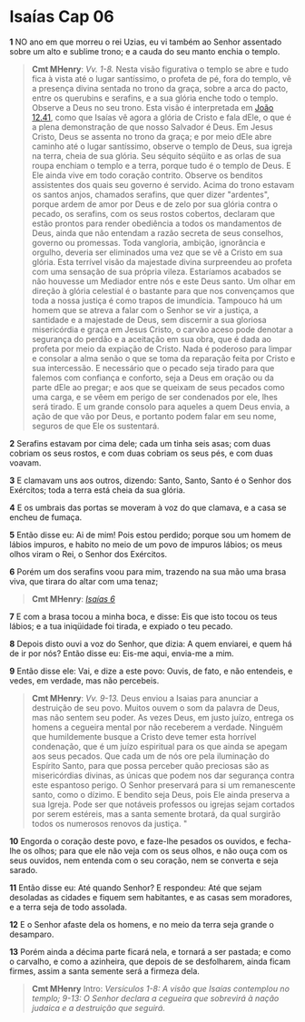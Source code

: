 # Isaías Cap 06

**1** 	NO ano em que morreu o rei Uzias, eu vi também ao Senhor assentado sobre um alto e sublime trono; e a cauda do seu manto enchia o templo.

> **Cmt MHenry**: *Vv. 1-8.* Nesta visão figurativa o templo se abre e tudo fica à vista até o lugar santíssimo, o profeta de pé, fora do templo, vê a presença divina sentada no trono da graça, sobre a arca do pacto, entre os querubins e serafins, e a sua glória enche todo o templo. Observe a Deus no seu trono. Esta visão é interpretada em [João 12.41](../43N-Joa/12.md#41), como que Isaías vê agora a glória de Cristo e fala dEle, o que é a plena demonstração de que nosso Salvador é Deus. Em Jesus Cristo, Deus se assenta no trono da graça; e por meio dEle abre caminho até o lugar santíssimo, observe o templo de Deus, sua igreja na terra, cheia de sua glória. Seu séquito séqüito e as orlas de sua roupa enchiam o templo e a terra, porque tudo é o templo de Deus. E Ele ainda vive em todo coração contrito. Observe os benditos assistentes dos quais seu governo é servido. Acima do trono estavam os santos anjos, chamados serafins, que quer dizer "ardentes", porque ardem de amor por Deus e de zelo por sua glória contra o pecado, os serafins, com os seus rostos cobertos, declaram que estão prontos para render obediência a todos os mandamentos de Deus, ainda que não entendam a razão secreta de seus conselhos, governo ou promessas. Toda vangloria, ambição, ignorância e orgulho, deveria ser eliminados uma vez que se vê a Cristo em sua glória. Esta terrível visão da majestade divina surpreendeu ao profeta com uma sensação de sua própria vileza. Estaríamos acabados se não houvesse um Mediador entre nós e este Deus santo. Um olhar em direção à glória celestial é o bastante para que nos convençamos que toda a nossa justiça é como trapos de imundícia. Tampouco há um homem que se atreva a falar com o Senhor se vir a justiça, a santidade e a majestade de Deus, sem discernir a sua gloriosa misericórdia e graça em Jesus Cristo, o carvão aceso pode denotar a segurança do perdão e a aceitação em sua obra, que é dada ao profeta por meio da expiação de Cristo. Nada é poderoso para limpar e consolar a alma senão o que se toma da reparação feita por Cristo e sua intercessão. E necessário que o pecado seja tirado para que falemos com confiança e conforto, seja a Deus em oração ou da parte dEle ao pregar; e aos que se queixam de seus pecados como uma carga, e se vêem em perigo de ser condenados por ele, lhes será tirado. E um grande consolo para aqueles a quem Deus envia, a ação de que vão por Deus, e portanto podem falar em seu nome, seguros de que Ele os sustentará.

**2** 	Serafins estavam por cima dele; cada um tinha seis asas; com duas cobriam os seus rostos, e com duas cobriam os seus pés, e com duas voavam.

**3** 	E clamavam uns aos outros, dizendo: Santo, Santo, Santo é o Senhor dos Exércitos; toda a terra está cheia da sua glória.

**4** 	E os umbrais das portas se moveram à voz do que clamava, e a casa se encheu de fumaça.

**5** 	Então disse eu: Ai de mim! Pois estou perdido; porque sou um homem de lábios impuros, e habito no meio de um povo de impuros lábios; os meus olhos viram o Rei, o Senhor dos Exércitos.

**6** 	Porém um dos serafins voou para mim, trazendo na sua mão uma brasa viva, que tirara do altar com uma tenaz;

> **Cmt MHenry**: *[Isaías 6](../23A-Is/06.md#0)*

**7** 	E com a brasa tocou a minha boca, e disse: Eis que isto tocou os teus lábios; e a tua iniqüidade foi tirada, e expiado o teu pecado.

**8** 	Depois disto ouvi a voz do Senhor, que dizia: A quem enviarei, e quem há de ir por nós? Então disse eu: Eis-me aqui, envia-me a mim.

**9** 	Então disse ele: Vai, e dize a este povo: Ouvis, de fato, e não entendeis, e vedes, em verdade, mas não percebeis.

> **Cmt MHenry**: *Vv. 9-13.* Deus enviou a Isaias para anunciar a destruição de seu povo. Muitos ouvem o som da palavra de Deus, mas não sentem seu poder. As vezes Deus, em justo juízo, entrega os homens a cegueira mental por não receberem a verdade. Ninguém que humildemente busque a Cristo deve temer esta horrível condenação, que é um juízo espiritual para os que ainda se apegam aos seus pecados. Que cada um de nós ore pela iluminação do Espírito Santo, para que possa perceber quão preciosas são as misericórdias divinas, as únicas que podem nos dar segurança contra este espantoso perigo. O Senhor preservará para si um remanescente santo, como o dízimo. E bendito seja Deus, pois Ele ainda preserva a sua Igreja. Pode ser que notáveis professos ou igrejas sejam cortados por serem estéreis, mas a santa semente brotará, da qual surgirão todos os numerosos renovos da justiça. "

**10** 	Engorda o coração deste povo, e faze-lhe pesados os ouvidos, e fecha-lhe os olhos; para que ele não veja com os seus olhos, e não ouça com os seus ouvidos, nem entenda com o seu coração, nem se converta e seja sarado.

**11** 	Então disse eu: Até quando Senhor? E respondeu: Até que sejam desoladas as cidades e fiquem sem habitantes, e as casas sem moradores, e a terra seja de todo assolada.

**12** 	E o Senhor afaste dela os homens, e no meio da terra seja grande o desamparo.

**13** 	Porém ainda a décima parte ficará nela, e tornará a ser pastada; e como o carvalho, e como a azinheira, que depois de se desfolharem, ainda ficam firmes, assim a santa semente será a firmeza dela.


> **Cmt MHenry** Intro: *Versículos 1-8: A visão que Isaías contemplou no templo; 9-13: O Senhor declara a cegueira que sobrevirá à nação judaica e a destruição que seguirá.*